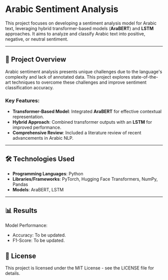 # Arabic Sentiment Analysis

This project focuses on developing a sentiment analysis model for Arabic text, leveraging hybrid transformer-based models (**AraBERT**) and **LSTM** approaches. It aims to analyze and classify Arabic text into positive, negative, or neutral sentiment.

---

## 🚀 Project Overview

Arabic sentiment analysis presents unique challenges due to the language's complexity and lack of annotated data. This project explores state-of-the-art techniques to overcome these challenges and improve sentiment classification accuracy.

### Key Features:
- **Transformer-Based Model**: Integrated **AraBERT** for effective contextual representation.
- **Hybrid Approach**: Combined transformer outputs with an **LSTM** for improved performance.
- **Comprehensive Review**: Included a literature review of recent advancements in Arabic NLP.

---

## 🛠️ Technologies Used

- **Programming Languages**: Python
- **Libraries/Frameworks**: PyTorch, Hugging Face Transformers, NumPy, Pandas
- **Models**: AraBERT, LSTM

---

## 📊 Results
Model Performance:
 - Accuracy: To be updated.
 - F1-Score: To be updated.


## 📜 License
This project is licensed under the MIT License - see the LICENSE file for details.
